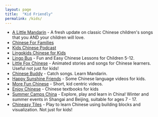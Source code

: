 ```yaml
---
layout: page
title:  "Kid Friendly"
permalink: /kids/
---
```

* [A Little Mandarin](https://alittlemandarin.com/) - A fresh update on classic Chinese children's songs that you AND your children will love.
* [Chinese For Families](http://www.chineseforfamilies.com/)
* [Kids Chinese Podcast](http://kidschinesepodcast.com/)
* [Lingokids Chinese for Kids](https://itunes.apple.com/app/monki-chinese-class-language/id871735031)
* [Lingo Bus](https://www.lingobus.com/) - Fun and Easy Chinese Lessons for Children 5-12.
* [Little Fox Chinese](https://www.youtube.com/channel/UCipQJmg3yqouy6MRtPv_0Bg/featured) - Animated stories and songs for Chinese learners. Useful not just for kids!
* [Chinese Buddy](https://www.youtube.com/channel/UCJdwm0ut_GzVT5VzzylqDQA) - Catch songs. Learn Mandarin.
* [Happy Sunshine Friends](https://www.youtube.com/channel/UCpnqph0QcA4FMHGdyGDFaZA) - Some Chinese language videos for kids.
* [More Fun Chinese](https://www.youtube.com/channel/UCJIgBiDwg9b1HOuF_oNkEfA) - Short, kid centric videos.
* [Enjoy Chinese](http://www.ejchinese.com/) - Chinese textbooks for kids
* [Summer Camps China](https://www.summercampschina.com/) - Explore, play and learn in China! Winter and summer events in Shangai and Beijing, suitable for ages 7 - 17.
* [Chineasy Tiles](https://www.chineasy.com/play/) - Play to learn Chinese using building blocks and visualization. Not just for kids! 
